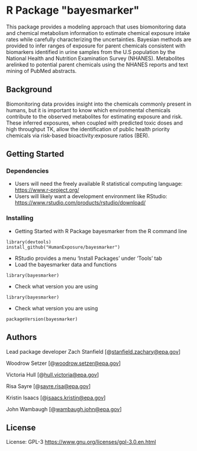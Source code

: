 # R Package "bayesmarker"

This package provides a modeling approach that uses biomonitoring data and chemical metabolism 
information to estimate chemical exposure intake rates while carefully characterizing the uncertainties. 
Bayesian methods are provided to infer ranges of exposure for parent chemicals consistent with 
biomarkers identified in urine samples from the U.S population by the National Health and 
Nutrition Examination Survey (NHANES). Metabolites arelinked to potential parent chemicals 
using the NHANES reports and text mining of PubMed abstracts.


## Background

Biomonitoring data provides insight into the chemicals commonly present in humans, but it is 
important to know which environmental chemicals contribute to the observed metabolites for 
estimating exposure and risk. These inferred exposures, when coupled with predicted toxic doses and high throughput TK, 
allow the identification of public health priority chemicals via risk-based bioactivity:exposure ratios (BER).


## Getting Started

### Dependencies

* Users will need the freely available R statistical computing language: <https://www.r-project.org/>
* Users will likely want a development environment like RStudio: <https://www.rstudio.com/products/rstudio/download/>

### Installing

* Getting Started with R Package bayesmarker from the R command line
``` 
library(devtools)
install_github("HumanExposure/bayesmarker")
```
* RStudio provides a menu ‘Install Packages’ under ‘Tools’ tab
* Load the bayesmarker data and functions
``` 
library(bayesmarker)
```
* Check what version you are using
```
library(bayesmarker)
```
* Check what version you are using 
```
packageVersion(bayesmarker)
```

## Authors

Lead package developer Zach Stanfield 
[@stanfield.zachary@epa.gov]

Woodrow Setzer 
[@woodrow.setzer@epa.gov]

Victoria Hull 
[@hull.victoria@epa.gov]

Risa Sayre 
[@sayre.risa@epa.gov]

Kristin Isaacs 
[@isaacs.kristin@epa.gov]

John Wambaugh 
[@wambaugh.john@epa.gov]



## License

License: GPL-3 <https://www.gnu.org/licenses/gpl-3.0.en.html>
